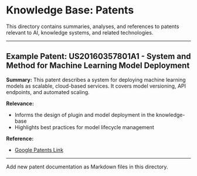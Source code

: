 # Knowledge Base: Patents

This directory contains summaries, analyses, and references to patents relevant to AI, knowledge systems, and related technologies.

---

## Example Patent: US20160357801A1 - System and Method for Machine Learning Model Deployment

**Summary:**
This patent describes a system for deploying machine learning models as scalable, cloud-based services. It covers model versioning, API endpoints, and automated scaling.

**Relevance:**
- Informs the design of plugin and model deployment in the knowledge-base
- Highlights best practices for model lifecycle management

**Reference:**
- [Google Patents Link](https://patents.google.com/patent/US20160357801A1/en)

---
Add new patent documentation as Markdown files in this directory.
